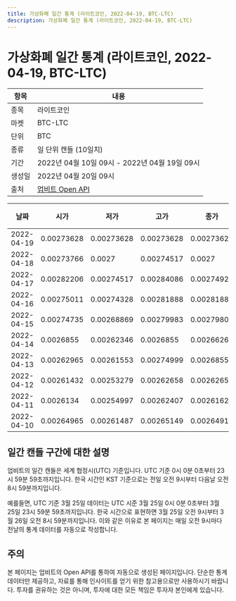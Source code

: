 ```yaml
---
title: 가상화폐 일간 통계 (라이트코인, 2022-04-19, BTC-LTC)
description: 가상화폐 일간 통계 (라이트코인, 2022-04-19, BTC-LTC)
---
```



가상화폐 일간 통계 (라이트코인, 2022-04-19, BTC-LTC)
===

|항목|내용|
|--|--|
|종목|라이트코인|
|마켓|BTC-LTC|
|단위|BTC|
|종류|일 단위 캔들 (10일치)|
|기간|2022년 04월 10일 09시 - 2022년 04월 19일 09시|
|생성일|2022년 04월 20일 09시|
|출처|[업비트 Open API](https://docs.upbit.com)|


|날짜|시가|저가|고가|종가|비고|
|--|--|--|--|--|--|
|2022-04-19|0.00273628|0.00273628|0.00273628|0.00273628|    |
|2022-04-18|0.00273766|0.0027|0.00274517|0.0027|    |
|2022-04-17|0.00282206|0.00274517|0.00284086|0.0027492|    |
|2022-04-16|0.00275011|0.00274328|0.00281888|0.00281888|    |
|2022-04-15|0.00274735|0.00268869|0.00279983|0.00279805|    |
|2022-04-14|0.0026855|0.00262346|0.0026855|0.00266263|    |
|2022-04-13|0.00262965|0.00261553|0.00274999|0.0026855|    |
|2022-04-12|0.00261432|0.00253279|0.00262658|0.00262658|    |
|2022-04-11|0.0026134|0.00254997|0.00262407|0.00261626|    |
|2022-04-10|0.00264965|0.00261487|0.00265149|0.00264914|    |


일간 캔들 구간에 대한 설명
---


업비트의 일간 캔들은 세계 협정시(UTC) 기준입니다. 
UTC 기준 0시 0분 0초부터 23시 59분 59초까지입니다. 
한국 시간인 KST 기준으로는 전일 오전 9시부터 다음날 오전 8시 59분까지입니다. 


예를들면, UTC 기준 3월 25일 데이터는 UTC 시준 3월 25일 0시 0분 0초부터 3월 25일 23시 59분 59초까지입니다. 
한국 시간으로 표현하면 3월 25일 오전 9시부터 3월 26일 오전 8시 59분까지입니다. 
이와 같은 이유로 본 페이지는 매일 오전 9시마다 전날의 통계 데이터를 자동으로 작성합니다. 


주의
---


본 페이지는 업비트의 Open API를 통하여 자동으로 생성된 페이지입니다. 
단순한 통계 데이터만 제공하고, 자료를 통해 인사이트를 얻기 위한 참고용으로만 사용하시기 바랍니다. 
투자를 권유하는 것은 아니며, 투자에 대한 모든 책임은 투자자 본인에게 있습니다. 
